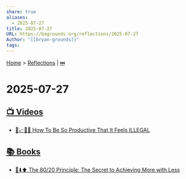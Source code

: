 ```yaml
---
share: true
aliases:
  - 2025-07-27
title: 2025-07-27
URL: https://bagrounds.org/reflections/2025-07-27
Author: "[[bryan-grounds]]"
tags: 
---
```

[Home](../index.md) > [Reflections](./index.md) | [⏮️](./2025-07-26.md)  
# 2025-07-27  
## [📺 Videos](../videos/index.md)  
- [🚀📈🤯🚨 How To Be So Productive That It Feels ILLEGAL](../videos/how-to-be-so-productive-that-it-feels-illegal.md)  
  
## [📚 Books](../books/index.md)  
- [💯⬇️⬆️ The 80/20 Principle: The Secret to Achieving More with Less](../books/the-80-20-principle-the-secret-to-achieving-more-with-less.md)